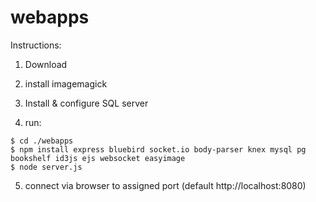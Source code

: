 # webapps
Instructions:

1) Download

2) install imagemagick

3) Install & configure SQL server

4) run:
```
$ cd ./webapps
$ npm install express bluebird socket.io body-parser knex mysql pg bookshelf id3js ejs websocket easyimage
$ node server.js
```
5) connect via browser to assigned port 
(default http://localhost:8080)
